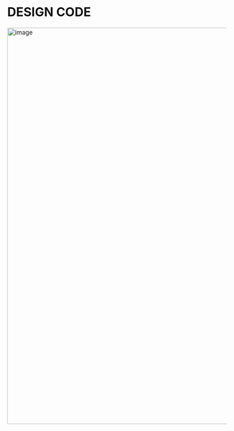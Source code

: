 
# DESIGN CODE

<img width="1665" height="911" alt="image" src="https://github.com/user-attachments/assets/312e019e-4a43-4a1f-bdb8-629ec4271f27" />

